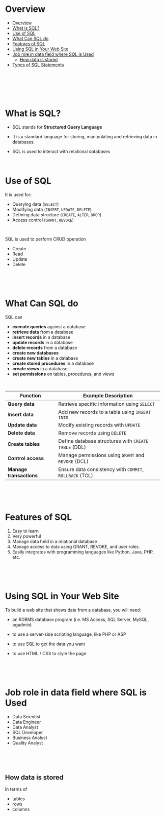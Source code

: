 # Overview

- [Overview](#overview)
- [What is SQL?](#what-is-sql)
- [Use of SQL](#use-of-sql)
- [What Can SQL do](#what-can-sql-do)
- [Features of SQL](#features-of-sql)
- [Using SQL in Your Web Site](#using-sql-in-your-web-site)
- [Job role in data field where SQL is Used](#job-role-in-data-field-where-sql-is-used)
  - [How data is stored](#how-data-is-stored)
- [Types of SQL Statements](#types-of-sql-statements)

&nbsp;

&nbsp;

&nbsp;

# What is SQL?

- SQL stands for **Structured Query Language**

- It is a standard language for storing, manipulating and retrieving data in databases.

- SQL is used to interact with relational databases

&nbsp;

# Use of SQL

It is used for:

- Querying data (`SELECT`)
- Modifying data (`INSERT`, `UPDATE`, `DELETE`)
- Defining data structure (`CREATE`, `ALTER`, `DROP`)
- Access control (`GRANT`, `REVOKE`)

&nbsp;

SQL is used to perform CRUD operation

- Create
- Read
- Update
- Delete

&nbsp;

&nbsp;

# What Can SQL do

SQL can

- **execute queries** against a database
- **retrieve data** from a database
- **insert records** in a database
- **update records** in a database
- **delete records** from a database
- **create new databases**
- **create new tables** in a database
- **create stored procedures** in a database
- **create views** in a database
- **set permissions** on tables, procedures, and views

&nbsp;

| Function                | Example Description                                     |
| ----------------------- | ------------------------------------------------------- |
| **Query data**          | Retrieve specific information using `SELECT`            |
| **Insert data**         | Add new records to a table using `INSERT INTO`          |
| **Update data**         | Modify existing records with `UPDATE`                   |
| **Delete data**         | Remove records using `DELETE`                           |
| **Create tables**       | Define database structures with `CREATE TABLE` (DDL)    |
| **Control access**      | Manage permissions using `GRANT` and `REVOKE` (DCL)     |
| **Manage transactions** | Ensure data consistency with `COMMIT`, `ROLLBACK` (TCL) |

&nbsp;

&nbsp;

# Features of SQL

1. Easy to learn
2. Very powerful
3. Manage data held in a relational database
4. Manage access to data using GRANT, REVOKE, and user roles.
5. Easily integrates with programming languages like Python, Java, PHP, etc.

&nbsp;

&nbsp;

# Using SQL in Your Web Site

To build a web site that shows data from a database, you will need:

- an RDBMS database program (i.e. MS Access, SQL Server, MySQL, pgadmin)

- to use a server-side scripting language, like PHP or ASP
- to use SQL to get the data you want
- to use HTML / CSS to style the page

&nbsp;

&nbsp;

# Job role in data field where SQL is Used

- Data Scientist
- Data Engineer
- Data Analyst
- SQL Developer
- Business Analyst
- Quality Analyst

&nbsp;

&nbsp;

## How data is stored

In terms of

- tables
- rows
- columns

&nbsp;

&nbsp;
